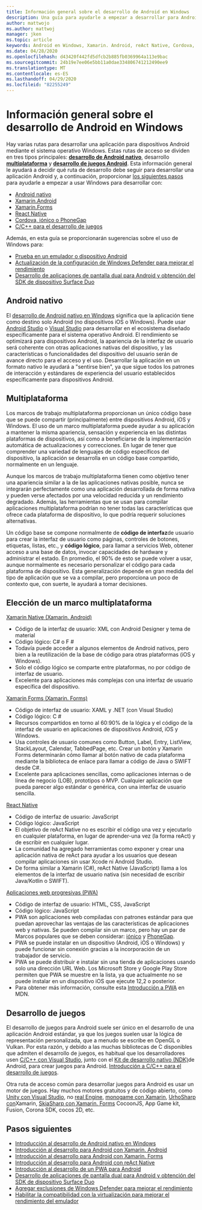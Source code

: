 ```yaml
---
title: Información general sobre el desarrollo de Android en Windows
description: Una guía para ayudarle a empezar a desarrollar para Android en Windows.
author: mattwojo
ms.author: mattwoj
manager: jken
ms.topic: article
keywords: Android en Windows, Xamarin. Android, reAct Native, Cordova, iónico, PhoneGap, juego Android de c++, Windows Defender, emulador
ms.date: 04/28/2020
ms.openlocfilehash: d43420f442fd5dfcb2b885fb0369964a113e9bac
ms.sourcegitcommit: 24b19e7ee06e5bb11a0dae334806741212490ee9
ms.translationtype: MT
ms.contentlocale: es-ES
ms.lasthandoff: 04/29/2020
ms.locfileid: "82255249"
---
```

# <a name="overview-of-android-development-on-windows"></a>Información general sobre el desarrollo de Android en Windows

Hay varias rutas para desarrollar una aplicación para dispositivos Android mediante el sistema operativo Windows. Estas rutas de acceso se dividen en tres tipos principales: **[desarrollo de Android nativo](#native-android)**, desarrollo **[multiplataforma](#cross-platform)** y **[desarrollo de juegos Android](#game-development)**. Esta información general le ayudará a decidir qué ruta de desarrollo debe seguir para desarrollar una aplicación Android y, a continuación, proporcionar [los siguientes pasos](#next-steps) para ayudarle a empezar a usar Windows para desarrollar con:

- [Android nativo](native-android.md)
- [Xamarin.Android](xamarin-android.md)
- [Xamarin.Forms](xamarin-forms.md)
- [React Native](react-native.md)
- [Cordova, iónico o PhoneGap](pwa.md)
- [C/C++ para el desarrollo de juegos](native-android.md#use-c-or-c-for-android-game-development)

Además, en esta guía se proporcionarán sugerencias sobre el uso de Windows para:

- [Prueba en un emulador o dispositivo Android](emulator.md)
- [Actualización de la configuración de Windows Defender para mejorar el rendimiento](defender-settings.md)
- [Desarrollo de aplicaciones de pantalla dual para Android y obtención del SDK de dispositivo Surface Duo](https://docs.microsoft.com/dual-screen/android/)

## <a name="native-android"></a>Android nativo

El [desarrollo de Android nativo en Windows](./native-android.md) significa que la aplicación tiene como destino solo Android (no dispositivos iOS o Windows). Puede usar [Android Studio](https://developer.android.com/studio/install#windows) o [Visual Studio](https://visualstudio.microsoft.com/vs/android/) para desarrollar en el ecosistema diseñado específicamente para el sistema operativo Android. El rendimiento se optimizará para dispositivos Android, la apariencia de la interfaz de usuario será coherente con otras aplicaciones nativas del dispositivo, y las características o funcionalidades del dispositivo del usuario serán de avance directo para el acceso y el uso. Desarrollar la aplicación en un formato nativo le ayudará a "sentirse bien", ya que sigue todos los patrones de interacción y estándares de experiencia del usuario establecidos específicamente para dispositivos Android.

## <a name="cross-platform"></a>Multiplataforma

Los marcos de trabajo multiplataforma proporcionan un único código base que se puede compartir (principalmente) entre dispositivos Android, iOS y Windows. El uso de un marco multiplataforma puede ayudar a su aplicación a mantener la misma apariencia, sensación y experiencia en las distintas plataformas de dispositivos, así como a beneficiarse de la implementación automática de actualizaciones y correcciones. En lugar de tener que comprender una variedad de lenguajes de código específicos del dispositivo, la aplicación se desarrolla en un código base compartido, normalmente en un lenguaje.

Aunque los marcos de trabajo multiplataforma tienen como objetivo tener una apariencia similar a la de las aplicaciones nativas posible, nunca se integrarán perfectamente como una aplicación desarrollada de forma nativa y pueden verse afectados por una velocidad reducida y un rendimiento degradado. Además, las herramientas que se usan para compilar aplicaciones multiplataforma podrían no tener todas las características que ofrece cada plataforma de dispositivo, lo que podría requerir soluciones alternativas.

Un código base se compone normalmente de **código de interfaz**de usuario para crear la interfaz de usuario como páginas, controles de botones, etiquetas, listas, etc., y **código lógico**, para llamar a servicios Web, obtener acceso a una base de datos, invocar capacidades de hardware y administrar el estado. En promedio, el 90% de esto se puede volver a usar, aunque normalmente es necesario personalizar el código para cada plataforma de dispositivo. Esta generalización depende en gran medida del tipo de aplicación que se va a compilar, pero proporciona un poco de contexto que, con suerte, le ayudará a tomar decisiones.  

## <a name="choosing-a-cross-platform-framework"></a>Elección de un marco multiplataforma

[Xamarin Native (Xamarin. Android)](xamarin-android.md)

- Código de la interfaz de usuario: XML con Android Designer y tema de material
- Código lógico: C# o F #
- Todavía puede acceder a algunos elementos de Android nativos, pero bien a la reutilización de la base de código para otras plataformas (iOS y Windows).
- Solo el código lógico se comparte entre plataformas, no por código de interfaz de usuario.
- Excelente para aplicaciones más complejas con una interfaz de usuario específica del dispositivo.

[Xamarin Forms (Xamarin. Forms)](xamarin-forms.md)

- Código de interfaz de usuario: XAML y .NET (con Visual Studio)
- Código lógico: C #
- Recursos compartidos en torno al 60:90% de la lógica y el código de la interfaz de usuario en aplicaciones de dispositivos Android, iOS y Windows. 
- Usa controles de usuario comunes como Button, Label, Entry, ListView, StackLayout, Calendar, TabbedPage, etc. Crear un botón y Xamarin Forms determinarán cómo llamar al botón nativo de cada plataforma mediante la biblioteca de enlace para llamar a código de Java o SWIFT desde C#.
- Excelente para aplicaciones sencillas, como aplicaciones internas o de línea de negocio (LOB), prototipos o MVP. Cualquier aplicación que pueda parecer algo estándar o genérica, con una interfaz de usuario sencilla.

[React Native](react-native.md)

- Código de interfaz de usuario: JavaScript
- Código lógico: JavaScript
- El objetivo de reAct Native no es escribir el código una vez y ejecutarlo en cualquier plataforma, en lugar de aprender-una vez (la forma reAct) y de escribir en cualquier lugar.
- La comunidad ha agregado herramientas como exponer y crear una aplicación nativa de reAct para ayudar a los usuarios que desean compilar aplicaciones sin usar Xcode ni Android Studio.
- De forma similar a Xamarin (C#), reAct Native (JavaScript) llama a los elementos de la interfaz de usuario nativa (sin necesidad de escribir Java/Kotlin o SWIFT).

[Aplicaciones web progresivas (PWA)](pwa.md)

- Código de interfaz de usuario: HTML, CSS, JavaScript
- Código lógico: JavaScript
- PWA son aplicaciones web compiladas con patrones estándar para que puedan aprovechar las ventajas de las características de aplicaciones web y nativas. Se pueden compilar sin un marco, pero hay un par de Marcos populares que se deben considerar: [iónico](https://ionicframework.com/docs/intro) y [PhoneGap](https://phonegap.com/about/).
- PWA se puede instalar en un dispositivo (Android, iOS o Windows) y puede funcionar sin conexión gracias a la incorporación de un trabajador de servicio.
- PWA se puede distribuir e instalar sin una tienda de aplicaciones usando solo una dirección URL Web. Los Microsoft Store y Google Play Store permiten que PWA se muestre en la lista, ya que actualmente no se puede instalar en un dispositivo iOS que ejecute 12,2 o posterior.
- Para obtener más información, consulte esta [Introducción a PWA](https://developer.mozilla.org/en-US/docs/Web/Progressive_web_apps/Introduction) en MDN.

## <a name="game-development"></a>Desarrollo de juegos

El desarrollo de juegos para Android suele ser único en el desarrollo de una aplicación Android estándar, ya que los juegos suelen usar la lógica de representación personalizada, que a menudo se escribe en OpenGL o Vulkan. Por esta razón, y debido a las muchas bibliotecas de C disponibles que admiten el desarrollo de juegos, es habitual que los desarrolladores usen [C/C++ con Visual Studio](https://docs.microsoft.com/cpp/cross-platform/?view=vs-2019), junto con el [Kit de desarrollo nativo (NDK)](https://docs.microsoft.com/cpp/cross-platform/create-an-android-native-activity-app?view=vs-2019)de Android, para crear juegos para Android. [Introducción a C/C++ para el desarrollo de juegos](native-android.md#use-c-or-c-for-android-game-development).

Otra ruta de acceso común para desarrollar juegos para Android es usar un motor de juegos. Hay muchos motores gratuitos y de código abierto, como [Unity con Visual Studio](https://docs.microsoft.com/visualstudio/cross-platform/visual-studio-tools-for-unity?view=vs-2019), no [real Engine](https://docs.unrealengine.com/en-US/Platforms/Mobile/Android/GettingStarted/index.html), [monogame con Xamarin](https://docs.microsoft.com/xamarin/graphics-games/monogame/introduction/), [UrhoSharp con](https://docs.microsoft.com/xamarin/graphics-games/urhosharp/introduction)Xamarin, [SkiaSharp con Xamarin. Forms](https://docs.microsoft.com/xamarin/xamarin-forms/user-interface/graphics/skiasharp/) CocoonJS, App Game kit, Fusion, Corona SDK, cocos 2D, etc.

## <a name="next-steps"></a>Pasos siguientes

- [Introducción al desarrollo de Android nativo en Windows](native-android.md)
- [Introducción al desarrollo para Android con Xamarin. Android](xamarin-android.md)
- [Introducción al desarrollo para Android con Xamarin. Forms](xamarin-forms.md)
- [Introducción al desarrollo para Android con reAct Native](react-native.md)
- [Introducción al desarrollo de un PWA para Android](pwa.md)
- [Desarrollo de aplicaciones de pantalla dual para Android y obtención del SDK de dispositivo Surface Duo](https://docs.microsoft.com/dual-screen/android/)
- [Agregar exclusiones de Windows Defender para mejorar el rendimiento](defender-settings.md)
- [Habilitar la compatibilidad con la virtualización para mejorar el rendimiento del emulador](emulator.md#enable-virtualization-support)
